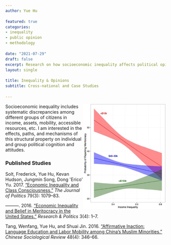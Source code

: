 ```yaml
---
author: Yue Hu

featured: true
categories:
- inequality
- public opinion
- methodology

date: "2021-07-29"
draft: false
excerpt: Research on how socioeconomic inequality affects political opinions
layout: single

title: Inequality & Opinions
subtitle: Cross-national and Case Studies

---
```


<img src="featured-hex.png" width = "260" height = "330" align="right" />

Socioeconomic inequality includes systematic discrepancies among different groups of citizens in income, assets, mobility, accessible resources, etc.
I am interested in the effects, paths, and mechanisms of this structural property on individual and group political cognition and attitudes.

### Published Studies

Solt, Frederick, Yue Hu, Kevan Hudson, Jungmin Song, Dong 'Erico' Yu. 2017. [“Economic Inequality and Class Consciousness.”](https://www.journals.uchicago.edu/doi/abs/10.1086/690971) *The Journal of Politics* 79(3): 1079–83.

———. 2016. [“Economic Inequality and Belief in Meritocracy in the United States.”](https://journals.sagepub.com/doi/full/10.1177/2053168016672101) *Research & Politics* 3(4): 1–7.

Tang, Wenfang, Yue Hu, and Shuai Jin. 2016. [“Affirmative Inaction: Language Education and Labor Mobility among China’s Muslim Minorities.”](https://www.tandfonline.com/doi/abs/10.1080/21620555.2016.1202753) *Chinese Sociological Review* 48(4): 346–66.



